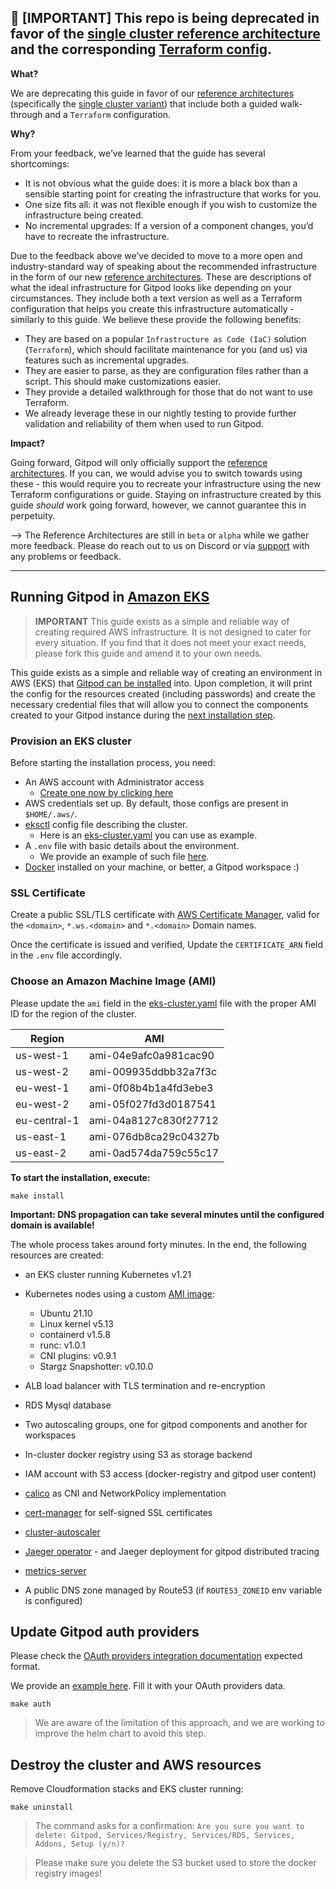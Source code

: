 
 ## 📣 [IMPORTANT] This repo is being deprecated in favor of the [single cluster reference architecture](https://www.gitpod.io/docs/self-hosted/latest/reference-architecture/single-cluster-ref-arch) and the corresponding [Terraform config](https://github.com/gitpod-io/gitpod/tree/main/install/infra/single-cluster/aws).

**What?** 

We are deprecating this guide in favor of our [reference architectures](https://www.gitpod.io/docs/self-hosted/latest/reference-architecture/single-cluster-ref-arch) (specifically the [single cluster variant](https://www.gitpod.io/docs/self-hosted/latest/reference-architecture/single-cluster-ref-arch)) that include both a guided walk-through and a `Terraform` configuration.

**Why?**

From your feedback, we’ve learned that the guide has several shortcomings:

- It is not obvious what the guide does: it is more a black box than a sensible starting point for creating the infrastructure that works for you.
- One size fits all: it was not flexible enough if you wish to customize the infrastructure being created.
- No incremental upgrades: If a version of a component changes, you’d have to recreate the infrastructure.

Due to the feedback above we’ve decided to move to a more open and industry-standard way of speaking about the recommended infrastructure in the form of our new [reference architectures](https://www.gitpod.io/docs/self-hosted/latest/reference-architecture/single-cluster-ref-arch). These are descriptions of what the ideal infrastructure for Gitpod looks like depending on your circumstances. They include both a text version as well as a Terraform configuration that helps you create this infrastructure automatically - similarly to this guide. We believe these provide the following benefits: 

- They are based on a popular `Infrastructure as Code (IaC)` solution (`Terraform`), which should facilitate maintenance for you (and us) via features such as incremental upgrades.
- They are easier to parse, as they are configuration files rather than a script. This should make customizations easier.
- They provide a detailed walkthrough for those that do not want to use Terraform.
- We already leverage these in our nightly testing to provide further validation and reliability of them when used to run Gitpod.

**Impact?**

Going forward, Gitpod will only officially support the [reference architectures](https://www.gitpod.io/docs/self-hosted/latest/reference-architecture/single-cluster-ref-arch). If you can, we would advise you to switch towards using these - this would require you to recreate your infrastructure using the new Terraform configurations or guide. Staying on infrastructure created by this guide *should* work going forward, however, we cannot guarantee this in perpetuity.

—> The Reference Architectures are still in `beta` or `alpha` while we gather more feedback. Please do reach out to us on Discord or via [support](https://www.gitpod.io/support) with any problems or feedback.

------
## Running Gitpod in [Amazon EKS](https://aws.amazon.com/en/eks/)

> **IMPORTANT** This guide exists as a simple and reliable way of creating required AWS infrastructure. It
> is not designed to cater for every situation. If you find that it does not meet your exact needs,
> please fork this guide and amend it to your own needs.

This guide exists as a simple and reliable way of creating an environment in AWS (EKS) that [Gitpod can
be installed](https://www.gitpod.io/docs/self-hosted/latest/getting-started#step-4-install-gitpod) into. Upon completion, it will print the config for the resources created (including passwords) and create the necessary credential files that will allow you to connect the components created to your Gitpod instance during the [next installation step](https://www.gitpod.io/docs/self-hosted/latest/getting-started#step-4-install-gitpod).

### Provision an EKS cluster

Before starting the installation process, you need:

- An AWS account with Administrator access
  - [Create one now by clicking here](https://aws.amazon.com/getting-started/)
- AWS credentials set up. By default, those configs are present in `$HOME/.aws/`.
- [eksctl](https://eksctl.io/) config file describing the cluster.
  - Here is an [eks-cluster.yaml](eks-cluster.yaml) you can use as example.
- A `.env` file with basic details about the environment.
  - We provide an example of such file [here](.env.example).
- [Docker](https://docs.docker.com/engine/install/) installed on your machine, or better, a Gitpod workspace :)

### SSL Certificate

Create a public SSL/TLS certificate with [AWS Certificate Manager](https://aws.amazon.com/en/certificate-manager/),
valid for the `<domain>`, `*.ws.<domain>` and `*.<domain>` Domain names.

Once the certificate is issued and verified, Update the `CERTIFICATE_ARN` field in the `.env` file accordingly.

### Choose an Amazon Machine Image (AMI)

Please update the `ami` field in the [eks-cluster.yaml](eks-cluster.yaml) file with the proper AMI ID for the region of the cluster.

| Region       | AMI                   |
| ------------ | --------------------- |
| us-west-1    | ami-04e9afc0a981cac90 |
| us-west-2    | ami-009935ddbb32a7f3c |
| eu-west-1    | ami-0f08b4b1a4fd3ebe3 |
| eu-west-2    | ami-05f027fd3d0187541 |
| eu-central-1 | ami-04a8127c830f27712 |
| us-east-1    | ami-076db8ca29c04327b |
| us-east-2    | ami-0ad574da759c55c17 |

**To start the installation, execute:**

```shell
make install
```

**Important: DNS propagation can take several minutes until the configured domain is available!**

The whole process takes around forty minutes. In the end, the following resources are created:

- an EKS cluster running Kubernetes v1.21
- Kubernetes nodes using a custom [AMI image](https://github.com/gitpod-io/amazon-eks-custom-amis/tree/gitpod):
  - Ubuntu 21.10
  - Linux kernel v5.13
  - containerd v1.5.8
  - runc: v1.0.1
  - CNI plugins: v0.9.1
  - Stargz Snapshotter: v0.10.0

- ALB load balancer with TLS termination and re-encryption
- RDS Mysql database
- Two autoscaling groups, one for gitpod components and another for workspaces
- In-cluster docker registry using S3 as storage backend
- IAM account with S3 access (docker-registry and gitpod user content)
- [calico](https://docs.projectcalico.org) as CNI and NetworkPolicy implementation
- [cert-manager](https://cert-manager.io/) for self-signed SSL certificates
- [cluster-autoscaler](https://github.com/kubernetes/autoscaler/tree/master/cluster-autoscaler)
- [Jaeger operator](https://github.com/jaegertracing/helm-charts/tree/main/charts/jaeger-operator) - and Jaeger deployment for gitpod distributed tracing
- [metrics-server](https://github.com/kubernetes-sigs/metrics-server)
- A public DNS zone managed by Route53 (if `ROUTE53_ZONEID` env variable is configured)


## Update Gitpod auth providers

Please check the [OAuth providers integration documentation](https://www.gitpod.io/docs/self-hosted/latest/configuration/authentication) expected format.

We provide an [example here](./auth-providers-patch.yaml). Fill it with your OAuth providers data.

```console
make auth
```

> We are aware of the limitation of this approach, and we are working to improve the helm chart to avoid this step.

## Destroy the cluster and AWS resources

Remove Cloudformation stacks and EKS cluster running:

```shell
make uninstall
```

> The command asks for a confirmation:
> `Are you sure you want to delete: Gitpod, Services/Registry, Services/RDS, Services, Addons, Setup (y/n)?`

> Please make sure you delete the S3 bucket used to store the docker registry images!
